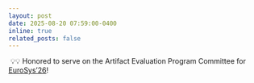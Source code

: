 ```yaml
---
layout: post
date: 2025-08-20 07:59:00-0400
inline: true
related_posts: false
---
```


&nbsp;💡💡 Honored to serve on the Artifact Evaluation Program Committee for [EuroSys’26](https://2026.eurosys.org/)!
